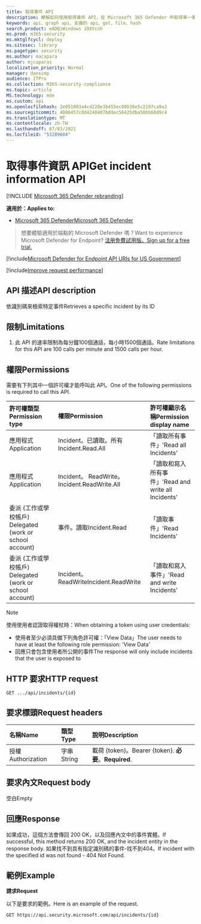 ```yaml
---
title: 取得事件 API
description: 瞭解如何使用取得事件 API，在 Microsoft 365 Defender 中取得單一事件。
keywords: api、graph api、支援的 api、get、file、hash
search.product: eADQiWindows 10XVcnh
ms.prod: m365-security
ms.mktglfcycl: deploy
ms.sitesec: library
ms.pagetype: security
ms.author: macapara
author: mjcaparas
localization_priority: Normal
manager: dansimp
audience: ITPro
ms.collection: M365-security-compliance
ms.topic: article
MS.technology: mde
ms.custom: api
ms.openlocfilehash: 2e051803a4cd228e3b455ec08b30e5c2197ca9a3
ms.sourcegitcommit: 4886457c0d4248407bddec56425dba50bb60d9c4
ms.translationtype: MT
ms.contentlocale: zh-TW
ms.lasthandoff: 07/03/2021
ms.locfileid: "53289604"
---
```

# <a name="get-incident-information-api"></a><span data-ttu-id="191cc-104">取得事件資訊 API</span><span class="sxs-lookup"><span data-stu-id="191cc-104">Get incident information API</span></span>

[!INCLUDE [Microsoft 365 Defender rebranding](../../includes/microsoft-defender.md)]

<span data-ttu-id="191cc-105">**適用於：**</span><span class="sxs-lookup"><span data-stu-id="191cc-105">**Applies to:**</span></span>
- [<span data-ttu-id="191cc-106">Microsoft 365 Defender</span><span class="sxs-lookup"><span data-stu-id="191cc-106">Microsoft 365 Defender</span></span>](https://go.microsoft.com/fwlink/?linkid=2118804)

> <span data-ttu-id="191cc-107">想要體驗適用於端點的 Microsoft Defender 嗎？</span><span class="sxs-lookup"><span data-stu-id="191cc-107">Want to experience Microsoft Defender for Endpoint?</span></span> [<span data-ttu-id="191cc-108">注册免費試用版。</span><span class="sxs-lookup"><span data-stu-id="191cc-108">Sign up for a free trial.</span></span>](https://www.microsoft.com/microsoft-365/windows/microsoft-defender-atp?ocid=docs-wdatp-exposedapis-abovefoldlink) 

[!include[Microsoft Defender for Endpoint API URIs for US Government](../../includes/microsoft-defender-api-usgov.md)]

[!include[Improve request performance](../../includes/improve-request-performance.md)]


## <a name="api-description"></a><span data-ttu-id="191cc-109">API 描述</span><span class="sxs-lookup"><span data-stu-id="191cc-109">API description</span></span>

<span data-ttu-id="191cc-110">依識別碼來檢索特定事件</span><span class="sxs-lookup"><span data-stu-id="191cc-110">Retrieves a specific incident by its ID</span></span>

## <a name="limitations"></a><span data-ttu-id="191cc-111">限制</span><span class="sxs-lookup"><span data-stu-id="191cc-111">Limitations</span></span>

1. <span data-ttu-id="191cc-112">此 API 的速率限制為每分鐘100個通話，每小時1500個通話。</span><span class="sxs-lookup"><span data-stu-id="191cc-112">Rate limitations for this API are 100 calls per minute and 1500 calls per hour.</span></span>


## <a name="permissions"></a><span data-ttu-id="191cc-113">權限</span><span class="sxs-lookup"><span data-stu-id="191cc-113">Permissions</span></span>

<span data-ttu-id="191cc-114">需要有下列其中一個許可權才能呼叫此 API。</span><span class="sxs-lookup"><span data-stu-id="191cc-114">One of the following permissions is required to call this API.</span></span> 

<span data-ttu-id="191cc-115">許可權類型</span><span class="sxs-lookup"><span data-stu-id="191cc-115">Permission type</span></span> | <span data-ttu-id="191cc-116">權限</span><span class="sxs-lookup"><span data-stu-id="191cc-116">Permission</span></span> | <span data-ttu-id="191cc-117">許可權顯示名稱</span><span class="sxs-lookup"><span data-stu-id="191cc-117">Permission display name</span></span>
:---|:---|:---
<span data-ttu-id="191cc-118">應用程式</span><span class="sxs-lookup"><span data-stu-id="191cc-118">Application</span></span> | <span data-ttu-id="191cc-119">Incident。已讀取。所有</span><span class="sxs-lookup"><span data-stu-id="191cc-119">Incident.Read.All</span></span> | <span data-ttu-id="191cc-120">「讀取所有事件」</span><span class="sxs-lookup"><span data-stu-id="191cc-120">'Read all Incidents'</span></span>
<span data-ttu-id="191cc-121">應用程式</span><span class="sxs-lookup"><span data-stu-id="191cc-121">Application</span></span> | <span data-ttu-id="191cc-122">Incident。 ReadWrite。</span><span class="sxs-lookup"><span data-stu-id="191cc-122">Incident.ReadWrite.All</span></span> | <span data-ttu-id="191cc-123">「讀取和寫入所有事件」</span><span class="sxs-lookup"><span data-stu-id="191cc-123">'Read and write all Incidents'</span></span>
<span data-ttu-id="191cc-124">委派 (工作或學校帳戶) </span><span class="sxs-lookup"><span data-stu-id="191cc-124">Delegated (work or school account)</span></span> | <span data-ttu-id="191cc-125">事件。讀取</span><span class="sxs-lookup"><span data-stu-id="191cc-125">Incident.Read</span></span> | <span data-ttu-id="191cc-126">「讀取事件」</span><span class="sxs-lookup"><span data-stu-id="191cc-126">'Read Incidents'</span></span>
<span data-ttu-id="191cc-127">委派 (工作或學校帳戶) </span><span class="sxs-lookup"><span data-stu-id="191cc-127">Delegated (work or school account)</span></span> | <span data-ttu-id="191cc-128">Incident。 ReadWrite</span><span class="sxs-lookup"><span data-stu-id="191cc-128">Incident.ReadWrite</span></span> | <span data-ttu-id="191cc-129">「讀取和寫入事件」</span><span class="sxs-lookup"><span data-stu-id="191cc-129">'Read and write Incidents'</span></span>

> [!NOTE]
>
> <span data-ttu-id="191cc-130">使用使用者認證取得權杖時：</span><span class="sxs-lookup"><span data-stu-id="191cc-130">When obtaining a token using user credentials:</span></span>
>
> - <span data-ttu-id="191cc-131">使用者至少必須具備下列角色許可權：「View Data」</span><span class="sxs-lookup"><span data-stu-id="191cc-131">The user needs to have at least the following role permission: 'View Data'</span></span>
> - <span data-ttu-id="191cc-132">回應只會包含使用者所公開的事件</span><span class="sxs-lookup"><span data-stu-id="191cc-132">The response will only include incidents that the user is exposed to</span></span>

## <a name="http-request"></a><span data-ttu-id="191cc-133">HTTP 要求</span><span class="sxs-lookup"><span data-stu-id="191cc-133">HTTP request</span></span>

```console
GET .../api/incidents/{id} 
```

## <a name="request-headers"></a><span data-ttu-id="191cc-134">要求標頭</span><span class="sxs-lookup"><span data-stu-id="191cc-134">Request headers</span></span>

<span data-ttu-id="191cc-135">名稱</span><span class="sxs-lookup"><span data-stu-id="191cc-135">Name</span></span> | <span data-ttu-id="191cc-136">類型</span><span class="sxs-lookup"><span data-stu-id="191cc-136">Type</span></span> | <span data-ttu-id="191cc-137">說明</span><span class="sxs-lookup"><span data-stu-id="191cc-137">Description</span></span>
:---|:---|:---
<span data-ttu-id="191cc-138">授權</span><span class="sxs-lookup"><span data-stu-id="191cc-138">Authorization</span></span> | <span data-ttu-id="191cc-139">字串</span><span class="sxs-lookup"><span data-stu-id="191cc-139">String</span></span> | <span data-ttu-id="191cc-140">載荷 {token}。</span><span class="sxs-lookup"><span data-stu-id="191cc-140">Bearer {token}.</span></span> <span data-ttu-id="191cc-141">**必要**。</span><span class="sxs-lookup"><span data-stu-id="191cc-141">**Required**.</span></span>

## <a name="request-body"></a><span data-ttu-id="191cc-142">要求內文</span><span class="sxs-lookup"><span data-stu-id="191cc-142">Request body</span></span>

<span data-ttu-id="191cc-143">空白</span><span class="sxs-lookup"><span data-stu-id="191cc-143">Empty</span></span>

## <a name="response"></a><span data-ttu-id="191cc-144">回應</span><span class="sxs-lookup"><span data-stu-id="191cc-144">Response</span></span>

<span data-ttu-id="191cc-145">如果成功，這個方法會傳回 200 OK，以及回應內文中的事件實體。</span><span class="sxs-lookup"><span data-stu-id="191cc-145">If successful, this method returns 200 OK, and the incident entity in the response body.</span></span> <span data-ttu-id="191cc-146">如果找不到具有指定識別碼的事件-找不到404。</span><span class="sxs-lookup"><span data-stu-id="191cc-146">If incident with the specified id was not found - 404 Not Found.</span></span>

## <a name="example"></a><span data-ttu-id="191cc-147">範例</span><span class="sxs-lookup"><span data-stu-id="191cc-147">Example</span></span>

<span data-ttu-id="191cc-148">**請求**</span><span class="sxs-lookup"><span data-stu-id="191cc-148">**Request**</span></span>

<span data-ttu-id="191cc-149">以下是要求的範例。</span><span class="sxs-lookup"><span data-stu-id="191cc-149">Here is an example of the request.</span></span>

```http
GET https://api.security.microsoft.com/api/incidents/{id}
```
